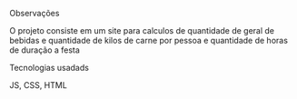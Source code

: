 Observações

O projeto consiste em um site para calculos de quantidade de geral de bebidas e  quantidade de kilos de carne por pessoa e  quantidade de horas de duração a  festa

Tecnologias usadads

JS, CSS, HTML 

